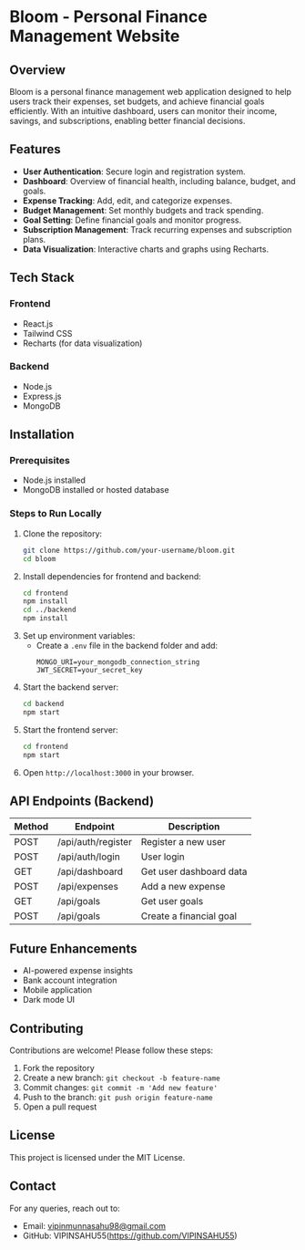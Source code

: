 # Bloom - Personal Finance Management Website

## Overview
Bloom is a personal finance management web application designed to help users track their expenses, set budgets, and achieve financial goals efficiently. With an intuitive dashboard, users can monitor their income, savings, and subscriptions, enabling better financial decisions.

## Features
- **User Authentication**: Secure login and registration system.
- **Dashboard**: Overview of financial health, including balance, budget, and goals.
- **Expense Tracking**: Add, edit, and categorize expenses.
- **Budget Management**: Set monthly budgets and track spending.
- **Goal Setting**: Define financial goals and monitor progress.
- **Subscription Management**: Track recurring expenses and subscription plans.
- **Data Visualization**: Interactive charts and graphs using Recharts.

## Tech Stack
### Frontend
- React.js
- Tailwind CSS
- Recharts (for data visualization)

### Backend
- Node.js
- Express.js
- MongoDB

## Installation
### Prerequisites
- Node.js installed
- MongoDB installed or hosted database

### Steps to Run Locally
1. Clone the repository:
   ```sh
   git clone https://github.com/your-username/bloom.git
   cd bloom
   ```
2. Install dependencies for frontend and backend:
   ```sh
   cd frontend
   npm install
   cd ../backend
   npm install
   ```
3. Set up environment variables:
   - Create a `.env` file in the backend folder and add:
     ```env
     MONGO_URI=your_mongodb_connection_string
     JWT_SECRET=your_secret_key
     ```
4. Start the backend server:
   ```sh
   cd backend
   npm start
   ```
5. Start the frontend server:
   ```sh
   cd frontend
   npm start
   ```
6. Open `http://localhost:3000` in your browser.

## API Endpoints (Backend)
| Method | Endpoint            | Description                 |
|--------|--------------------|-----------------------------|
| POST   | /api/auth/register | Register a new user        |
| POST   | /api/auth/login    | User login                 |
| GET    | /api/dashboard     | Get user dashboard data    |
| POST   | /api/expenses      | Add a new expense          |
| GET    | /api/goals         | Get user goals             |
| POST   | /api/goals         | Create a financial goal    |

## Future Enhancements
- AI-powered expense insights
- Bank account integration
- Mobile application
- Dark mode UI

## Contributing
Contributions are welcome! Please follow these steps:
1. Fork the repository
2. Create a new branch: `git checkout -b feature-name`
3. Commit changes: `git commit -m 'Add new feature'`
4. Push to the branch: `git push origin feature-name`
5. Open a pull request

## License
This project is licensed under the MIT License.

## Contact
For any queries, reach out to:
- Email: vipinmunnasahu98@gmail.com
- GitHub: VIPINSAHU55(https://github.com/VIPINSAHU55)

